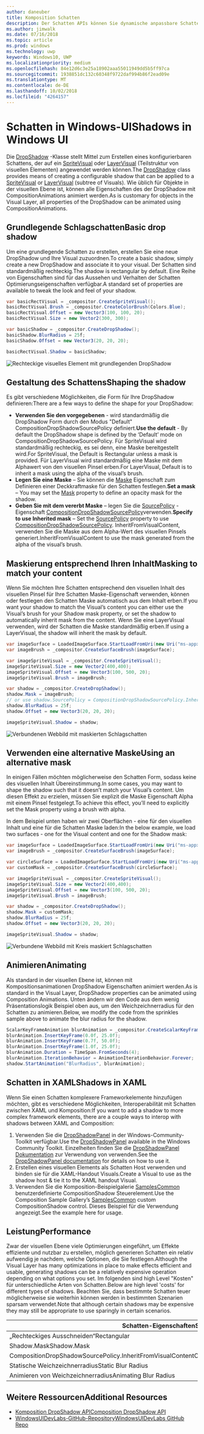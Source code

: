 ```yaml
---
author: daneuber
title: Komposition Schatten
description: Der Schatten APIs können Sie dynamische anpassbare Schatten UI-Inhalte hinzufügen.
ms.author: jimwalk
ms.date: 07/16/2018
ms.topic: article
ms.prod: windows
ms.technology: uwp
keywords: Windows10, UWP
ms.localizationpriority: medium
ms.openlocfilehash: 84e12d6c3e25a18902aaa55011949dd5b5ff97ca
ms.sourcegitcommit: 1938851dc132c60348f9722daf994b86f2ead09e
ms.translationtype: MT
ms.contentlocale: de-DE
ms.lasthandoff: 10/02/2018
ms.locfileid: "4264157"
---
```

# <a name="shadows-in-windows-ui"></a><span data-ttu-id="f3b51-104">Schatten in Windows-UI</span><span class="sxs-lookup"><span data-stu-id="f3b51-104">Shadows in Windows UI</span></span>

<span data-ttu-id="f3b51-105">Die [DropShadow](/uwp/api/Windows.UI.Composition.DropShadow) -Klasse stellt Mittel zum Erstellen eines konfigurierbaren Schattens, der auf ein [SpriteVisual](/uwp/api/windows.ui.composition.spritevisual) oder [LayerVisual](/uwp/api/windows.ui.composition.layervisual) (Teilstruktur von visuellen Elementen) angewendet werden können.</span><span class="sxs-lookup"><span data-stu-id="f3b51-105">The [DropShadow](/uwp/api/Windows.UI.Composition.DropShadow) class provides means of creating a configurable shadow that can be applied to a [SpriteVisual](/uwp/api/windows.ui.composition.spritevisual) or [LayerVisual](/uwp/api/windows.ui.composition.layervisual) (subtree of Visuals).</span></span> <span data-ttu-id="f3b51-106">Wie üblich für Objekte in der visuellen Ebene ist, können alle Eigenschaften des der DropShadow mit CompositionAnimations animiert werden.</span><span class="sxs-lookup"><span data-stu-id="f3b51-106">As is customary for objects in the Visual Layer, all properties of the DropShadow can be animated using CompositionAnimations.</span></span>

## <a name="basic-drop-shadow"></a><span data-ttu-id="f3b51-107">Grundlegende Schlagschatten</span><span class="sxs-lookup"><span data-stu-id="f3b51-107">Basic drop shadow</span></span>

<span data-ttu-id="f3b51-108">Um eine grundlegende Schatten zu erstellen, erstellen Sie eine neue DropShadow und Ihre Visual zuzuordnen.</span><span class="sxs-lookup"><span data-stu-id="f3b51-108">To create a basic shadow, simply create a new DropShadow and associate it to your visual.</span></span> <span data-ttu-id="f3b51-109">Der Schatten sind standardmäßig rechteckig.</span><span class="sxs-lookup"><span data-stu-id="f3b51-109">The shadow is rectangular by default.</span></span> <span data-ttu-id="f3b51-110">Eine Reihe von Eigenschaften sind für das Aussehen und Verhalten der Schatten Optimierungseigenschaften verfügbar.</span><span class="sxs-lookup"><span data-stu-id="f3b51-110">A standard set of properties are available to tweak the look and feel of your shadow.</span></span>

```cs
var basicRectVisual = _compositor.CreateSpriteVisual();
basicRectVisual.Brush = _compositor.CreateColorBrush(Colors.Blue);
basicRectVisual.Offset = new Vector3(100, 100, 20);
basicRectVisual.Size = new Vector2(300, 300);

var basicShadow = _compositor.CreateDropShadow();
basicShadow.BlurRadius = 25f;
basicShadow.Offset = new Vector3(20, 20, 20);

basicRectVisual.Shadow = basicShadow;
```

![Rechteckige visuelles Element mit grundlegenden DropShadow](images/rectangular-dropshadow.png)

## <a name="shaping-the-shadow"></a><span data-ttu-id="f3b51-112">Gestaltung des Schattens</span><span class="sxs-lookup"><span data-stu-id="f3b51-112">Shaping the shadow</span></span>

<span data-ttu-id="f3b51-113">Es gibt verschiedene Möglichkeiten, die Form für Ihre DropShadow definieren:</span><span class="sxs-lookup"><span data-stu-id="f3b51-113">There are a few ways to define the shape for your DropShadow:</span></span>

- <span data-ttu-id="f3b51-114">**Verwenden Sie den vorgegebenen** - wird standardmäßig die DropShadow Form durch den Modus "Default" CompositionDropShadowSourcePolicy definiert.</span><span class="sxs-lookup"><span data-stu-id="f3b51-114">**Use the default** - By default the DropShadow shape is defined by the ‘Default’ mode on CompositionDropShadowSourcePolicy.</span></span> <span data-ttu-id="f3b51-115">Für SpriteVisual wird standardmäßig rechteckig, es sei denn, eine Maske bereitgestellt wird.</span><span class="sxs-lookup"><span data-stu-id="f3b51-115">For SpriteVisual, the Default is Rectangular unless a mask is provided.</span></span> <span data-ttu-id="f3b51-116">Für LayerVisual wird standardmäßig eine Maske mit dem Alphawert von den visuellen Pinsel erben.</span><span class="sxs-lookup"><span data-stu-id="f3b51-116">For LayerVisual, Default is to inherit a mask using the alpha of the visual’s brush.</span></span>
- <span data-ttu-id="f3b51-117">**Legen Sie eine Maske** – Sie können die [Maske](/uwp/api/windows.ui.composition.dropshadow.mask) Eigenschaft zum Definieren einer Deckkraftmaske für den Schatten festlegen.</span><span class="sxs-lookup"><span data-stu-id="f3b51-117">**Set a mask** – You may set the [Mask](/uwp/api/windows.ui.composition.dropshadow.mask) property to define an opacity mask for the shadow.</span></span>
- <span data-ttu-id="f3b51-118">**Geben Sie mit dem vererbt Maske** – legen Sie die [SourcePolicy](/uwp/api/windows.ui.composition.dropshadow.sourcepolicy) -Eigenschaft [CompositionDropShadowSourcePolicy](/uwp/api/windows.ui.composition.compositiondropshadowsourcepolicy)verwenden.</span><span class="sxs-lookup"><span data-stu-id="f3b51-118">**Specify to use Inherited mask** – Set the [SourcePolicy](/uwp/api/windows.ui.composition.dropshadow.sourcepolicy) property to use [CompositionDropShadowSourcePolicy](/uwp/api/windows.ui.composition.compositiondropshadowsourcepolicy).</span></span> <span data-ttu-id="f3b51-119">InheritFromVisualContent, verwenden Sie die Maske aus dem Alpha-Wert des visuellen Pinsels generiert.</span><span class="sxs-lookup"><span data-stu-id="f3b51-119">InheritFromVisualContent to use the mask generated from the alpha of the visual’s brush.</span></span>

## <a name="masking-to-match-your-content"></a><span data-ttu-id="f3b51-120">Maskierung entsprechend Ihren Inhalt</span><span class="sxs-lookup"><span data-stu-id="f3b51-120">Masking to match your content</span></span>

<span data-ttu-id="f3b51-121">Wenn Sie möchten Ihre Schatten entsprechend den visuellen Inhalt des visuellen Pinsel für Ihre Schatten Maske-Eigenschaft verwenden, können oder festlegen den Schatten Maske automatisch aus dem Inhalt erben.</span><span class="sxs-lookup"><span data-stu-id="f3b51-121">If you want your shadow to match the Visual’s content you can either use the Visual’s brush for your Shadow mask property, or set the shadow to automatically inherit mask from the content.</span></span> <span data-ttu-id="f3b51-122">Wenn Sie eine LayerVisual verwenden, wird der Schatten die Maske standardmäßig erben.</span><span class="sxs-lookup"><span data-stu-id="f3b51-122">If using a LayerVisual, the shadow will inherit the mask by default.</span></span>

```cs
var imageSurface = LoadedImageSurface.StartLoadFromUri(new Uri("ms-appx:///Assets/myImage.png"));
var imageBrush = _compositor.CreateSurfaceBrush(imageSurface);

var imageSpriteVisual = _compositor.CreateSpriteVisual();
imageSpriteVisual.Size = new Vector2(400,400);
imageSpriteVisual.Offset = new Vector3(100, 500, 20);
imageSpriteVisual.Brush = imageBrush;

var shadow = _compositor.CreateDropShadow();
shadow.Mask = imageBrush;
// or use shadow.SourcePolicy = CompositionDropShadowSourcePolicy.InheritFromVisualContent;
shadow.BlurRadius = 25f;
shadow.Offset = new Vector3(20, 20, 20);

imageSpriteVisual.Shadow = shadow;
```

![Verbundenen Webbild mit maskierten Schlagschatten](images/ms-brand-web-dropshadow.png)

## <a name="using-an-alternative-mask"></a><span data-ttu-id="f3b51-124">Verwenden eine alternative Maske</span><span class="sxs-lookup"><span data-stu-id="f3b51-124">Using an alternative mask</span></span>

<span data-ttu-id="f3b51-125">In einigen Fällen möchten möglicherweise den Schatten Form, sodass keine des visuellen Inhalt Übereinstimmung.</span><span class="sxs-lookup"><span data-stu-id="f3b51-125">In some cases, you may want to shape the shadow such that it doesn’t match your Visual’s content.</span></span> <span data-ttu-id="f3b51-126">Um diesen Effekt zu erzielen, müssen Sie explizit die Maske Eigenschaft Alpha mit einem Pinsel festgelegt.</span><span class="sxs-lookup"><span data-stu-id="f3b51-126">To achieve this effect, you’ll need to explicitly set the Mask property using a brush with alpha.</span></span>

<span data-ttu-id="f3b51-127">In dem Beispiel unten haben wir zwei Oberflächen - eine für den visuellen Inhalt und eine für die Schatten Maske laden:</span><span class="sxs-lookup"><span data-stu-id="f3b51-127">In the below example, we load two surfaces - one for the Visual content and one for the Shadow mask:</span></span>

```cs
var imageSurface = LoadedImageSurface.StartLoadFromUri(new Uri("ms-appx:///Assets/myImage.png"));
var imageBrush = _compositor.CreateSurfaceBrush(imageSurface);

var circleSurface = LoadedImageSurface.StartLoadFromUri(new Uri("ms-appx:///Assets/myCircleImage.png"));
var customMask = _compositor.CreateSurfaceBrush(circleSurface);

var imageSpriteVisual = _compositor.CreateSpriteVisual();
imageSpriteVisual.Size = new Vector2(400,400);
imageSpriteVisual.Offset = new Vector3(100, 500, 20);
imageSpriteVisual.Brush = imageBrush;

var shadow = _compositor.CreateDropShadow();
shadow.Mask = customMask;
shadow.BlurRadius = 25f;
shadow.Offset = new Vector3(20, 20, 20);

imageSpriteVisual.Shadow = shadow;
```

![Verbundene Webbild mit Kreis maskiert Schlagschatten](images/ms-brand-web-masked-dropshadow.png)

## <a name="animating"></a><span data-ttu-id="f3b51-129">Animieren</span><span class="sxs-lookup"><span data-stu-id="f3b51-129">Animating</span></span>

<span data-ttu-id="f3b51-130">Als standard in der visuellen Ebene ist, können mit Kompositionsanimationen DropShadow Eigenschaften animiert werden.</span><span class="sxs-lookup"><span data-stu-id="f3b51-130">As is standard in the Visual Layer, DropShadow properties can be animated using Composition Animations.</span></span> <span data-ttu-id="f3b51-131">Unten ändern wir den Code aus dem wenig Präsentationslogik Beispiel oben aus, um den Weichzeichnerradius für den Schatten zu animieren.</span><span class="sxs-lookup"><span data-stu-id="f3b51-131">Below, we modify the code from the sprinkles sample above to animate the blur radius for the shadow.</span></span>

```cs
ScalarKeyFrameAnimation blurAnimation = _compositor.CreateScalarKeyFrameAnimation();
blurAnimation.InsertKeyFrame(0.0f, 25.0f);
blurAnimation.InsertKeyFrame(0.7f, 50.0f);
blurAnimation.InsertKeyFrame(1.0f, 25.0f);
blurAnimation.Duration = TimeSpan.FromSeconds(4);
blurAnimation.IterationBehavior = AnimationIterationBehavior.Forever;
shadow.StartAnimation("BlurRadius", blurAnimation);
```

## <a name="shadows-in-xaml"></a><span data-ttu-id="f3b51-132">Schatten in XAML</span><span class="sxs-lookup"><span data-stu-id="f3b51-132">Shadows in XAML</span></span>

<span data-ttu-id="f3b51-133">Wenn Sie einen Schatten komplexere Frameworkelemente hinzufügen möchten, gibt es verschiedene Möglichkeiten, Interoperabilität mit Schatten zwischen XAML und Komposition:</span><span class="sxs-lookup"><span data-stu-id="f3b51-133">If you want to add a shadow to more complex framework elements, there are a couple ways to interop with shadows between XAML and Composition:</span></span>

1. <span data-ttu-id="f3b51-134">Verwenden Sie die [DropShadowPanel](https://github.com/Microsoft/UWPCommunityToolkit/blob/master/Microsoft.Toolkit.Uwp.UI.Controls/DropShadowPanel/DropShadowPanel.Properties.cs) in der Windows-Community-Toolkit verfügbar.</span><span class="sxs-lookup"><span data-stu-id="f3b51-134">Use the [DropShadowPanel](https://github.com/Microsoft/UWPCommunityToolkit/blob/master/Microsoft.Toolkit.Uwp.UI.Controls/DropShadowPanel/DropShadowPanel.Properties.cs) available in the Windows Community Toolkit.</span></span> <span data-ttu-id="f3b51-135">Einzelheiten finden Sie die [DropShadowPanel Dokumentation](https://docs.microsoft.com/windows/uwpcommunitytoolkit/controls/DropShadowPanel) zur Verwendung von verwenden.</span><span class="sxs-lookup"><span data-stu-id="f3b51-135">See the [DropShadowPanel documentation](https://docs.microsoft.com/windows/uwpcommunitytoolkit/controls/DropShadowPanel) for details on how to use it.</span></span>
1. <span data-ttu-id="f3b51-136">Erstellen eines visuellen Elements als Schatten Host verwenden und binden sie für die XAML-Handout Visuals.</span><span class="sxs-lookup"><span data-stu-id="f3b51-136">Create a Visual to use as the shadow host & tie it to the XAML handout Visual.</span></span>
1. <span data-ttu-id="f3b51-137">Verwenden Sie die Komposition-Beispielgalerie [SamplesCommon](https://github.com/Microsoft/WindowsUIDevLabs/tree/master/SamplesCommon/SamplesCommon) benutzerdefinierte CompositionShadow Steuerelement.</span><span class="sxs-lookup"><span data-stu-id="f3b51-137">Use the Composition Sample Gallery’s [SamplesCommon](https://github.com/Microsoft/WindowsUIDevLabs/tree/master/SamplesCommon/SamplesCommon) custom CompositionShadow control.</span></span> <span data-ttu-id="f3b51-138">Dieses Beispiel für die Verwendung angezeigt.</span><span class="sxs-lookup"><span data-stu-id="f3b51-138">See the example here for usage.</span></span>

## <a name="performance"></a><span data-ttu-id="f3b51-139">Leistung</span><span class="sxs-lookup"><span data-stu-id="f3b51-139">Performance</span></span>

<span data-ttu-id="f3b51-140">Zwar der visuellen Ebene viele Optimierungen eingeführt, um Effekte effiziente und nutzbar zu erstellen, möglich generieren Schatten ein relativ aufwendig je nachdem, welche Optionen, die Sie festlegen.</span><span class="sxs-lookup"><span data-stu-id="f3b51-140">Although the Visual Layer has many optimizations in place to make effects efficient and usable, generating shadows can be a relatively expensive operation depending on what options you set.</span></span> <span data-ttu-id="f3b51-141">Im folgenden sind high Level "Kosten" für unterschiedliche Arten von Schatten.</span><span class="sxs-lookup"><span data-stu-id="f3b51-141">Below are high level 'costs' for different types of shadows.</span></span> <span data-ttu-id="f3b51-142">Beachten Sie, dass bestimmte Schatten teuer möglicherweise sie weiterhin können werden in bestimmten Szenarien sparsam verwendet.</span><span class="sxs-lookup"><span data-stu-id="f3b51-142">Note that although certain shadows may be expensive they may still be appropriate to use sparingly in certain scenarios.</span></span>

<span data-ttu-id="f3b51-143">Schatten-Eigenschaften</span><span class="sxs-lookup"><span data-stu-id="f3b51-143">Shadow Characteristics</span></span>| <span data-ttu-id="f3b51-144">Kosten</span><span class="sxs-lookup"><span data-stu-id="f3b51-144">Cost</span></span>
------------- | -------------
<span data-ttu-id="f3b51-145">„Rechteckiges Ausschneiden“</span><span class="sxs-lookup"><span data-stu-id="f3b51-145">Rectangular</span></span>    | <span data-ttu-id="f3b51-146">Niedrig</span><span class="sxs-lookup"><span data-stu-id="f3b51-146">Low</span></span>
<span data-ttu-id="f3b51-147">Shadow.Mask</span><span class="sxs-lookup"><span data-stu-id="f3b51-147">Shadow.Mask</span></span>      | <span data-ttu-id="f3b51-148">Hoch </span><span class="sxs-lookup"><span data-stu-id="f3b51-148">High</span></span>
<span data-ttu-id="f3b51-149">CompositionDropShadowSourcePolicy.InheritFromVisualContent</span><span class="sxs-lookup"><span data-stu-id="f3b51-149">CompositionDropShadowSourcePolicy.InheritFromVisualContent</span></span> | <span data-ttu-id="f3b51-150">Hoch </span><span class="sxs-lookup"><span data-stu-id="f3b51-150">High</span></span>
<span data-ttu-id="f3b51-151">Statische Weichzeichnerradius</span><span class="sxs-lookup"><span data-stu-id="f3b51-151">Static Blur Radius</span></span> | <span data-ttu-id="f3b51-152">Niedrig</span><span class="sxs-lookup"><span data-stu-id="f3b51-152">Low</span></span>
<span data-ttu-id="f3b51-153">Animieren von Weichzeichnerradius</span><span class="sxs-lookup"><span data-stu-id="f3b51-153">Animating Blur Radius</span></span> | <span data-ttu-id="f3b51-154">Hoch </span><span class="sxs-lookup"><span data-stu-id="f3b51-154">High</span></span>

## <a name="additional-resources"></a><span data-ttu-id="f3b51-155">Weitere Ressourcen</span><span class="sxs-lookup"><span data-stu-id="f3b51-155">Additional Resources</span></span>

- [<span data-ttu-id="f3b51-156">Komposition DropShadow API</span><span class="sxs-lookup"><span data-stu-id="f3b51-156">Composition DropShadow API</span></span>](/uwp/api/Windows.UI.Composition.DropShadow)
- [<span data-ttu-id="f3b51-157">WindowsUIDevLabs-GitHub-Repository</span><span class="sxs-lookup"><span data-stu-id="f3b51-157">WindowsUIDevLabs GitHub Repo</span></span>](https://github.com/Microsoft/WindowsUIDevLabs)